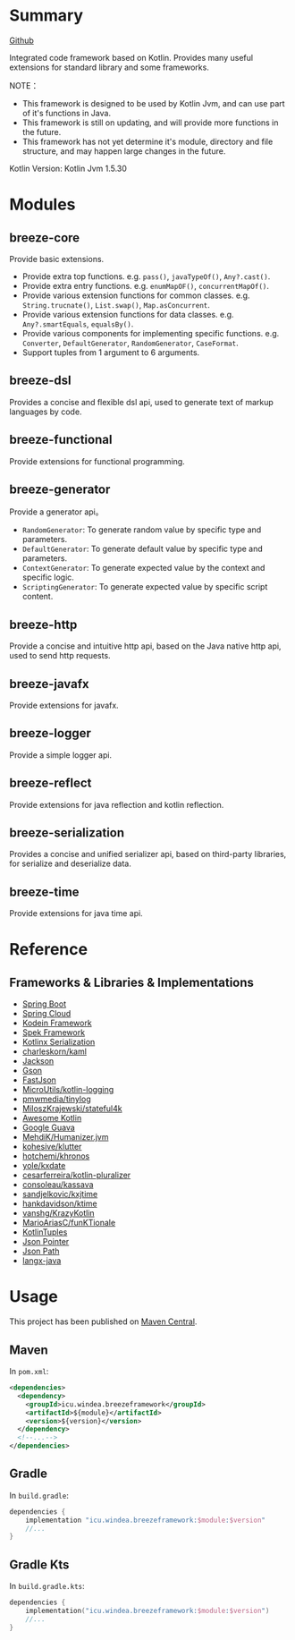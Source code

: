 # Summary

[Github](https://github.com/DragonKnightOfBreeze/Breeze-Framework)

Integrated code framework based on Kotlin. Provides many useful extensions for standard library and some frameworks.

NOTE：

* This framework is designed to be used by Kotlin Jvm, and can use part of it's functions in Java.
* This framework is still on updating, and will provide more functions in the future.
* This framework has not yet determine it's module, directory and file structure, and may happen large changes in the future.

Kotlin Version: Kotlin Jvm 1.5.30

# Modules

## breeze-core

Provide basic extensions.

* Provide extra top functions. e.g. `pass()`, `javaTypeOf()`, `Any?.cast()`.
* Provide extra entry functions. e.g. `enumMapOF()`, `concurrentMapOf()`.
* Provide various extension functions for common classes. e.g. `String.trucnate()`, `List.swap()`, `Map.asConcurrent`.
* Provide various extension functions for data classes. e.g. `Any?.smartEquals`, `equalsBy()`.
* Provide various components for implementing specific functions. e.g. `Converter`, `DefaultGenerator`, `RandomGenerator`, `CaseFormat`.
* Support tuples from 1 argument to 6 arguments.

## breeze-dsl

Provides a concise and flexible dsl api, used to generate text of markup languages by code.

## breeze-functional

Provide extensions for functional programming.

## breeze-generator

Provide a generator api。

* `RandomGenerator`: To generate random value by specific type and parameters.
* `DefaultGenerator`: To generate default value by specific type and parameters.
* `ContextGenerator`: To generate expected value by the context and specific logic.
* `ScriptingGenerator`: To generate expected value by specific script content.

## breeze-http

Provide a concise and intuitive http api, based on the Java native http api, used to send http requests.

## breeze-javafx

Provide extensions for javafx.

## breeze-logger

Provide a simple logger api.

## breeze-reflect

Provide extensions for java reflection and kotlin reflection.

## breeze-serialization

Provides a concise and unified serializer api, based on third-party libraries, for serialize and deserialize data.

## breeze-time

Provide extensions for java time api.

# Reference

## Frameworks & Libraries & Implementations

* [Spring Boot](https://github.com/spring-projects/spring-boot)
* [Spring Cloud](https://github.com/spring-cloud)
* [Kodein Framework](https://github.com/Kodein-Framework/Kodein-DI)
* [Spek Framework](https://github.com/spekframework/spek)
* [Kotlinx Serialization](https://github.com/Kotlin/kotlinx.serialization)
* [charleskorn/kaml](https://github.com/charleskorn/kaml)
* [Jackson](https://github.com/FasterXML/jackson)
* [Gson](https://github.com/google/gson)
* [FastJson](https://github.com/alibaba/fastjson)
* [MicroUtils/kotlin-logging](https://github.com/MicroUtils/kotlin-logging)
* [pmwmedia/tinylog](https://github.com/pmwmedia/tinylog)
* [MiloszKrajewski/stateful4k](https://github.com/MiloszKrajewski/stateful4k)
* [Awesome Kotlin](https://github.com/KotlinBy/awesome-kotlin)
* [Google Guava](https://github.com/google/guava)
* [MehdiK/Humanizer.jvm](https://github.com/MehdiK/Humanizer.jvm)
* [kohesive/klutter](https://github.com/kohesive/klutter)
* [hotchemi/khronos](https://github.com/hotchemi/khronos)
* [yole/kxdate](https://github.com/yole/kxdate)
* [cesarferreira/kotlin-pluralizer](https://github.com/cesarferreira/kotlin-pluralizer)
* [consoleau/kassava](https://github.com/consoleau/kassava)
* [sandjelkovic/kxjtime](https://github.com/sandjelkovic/kxjtime)
* [hankdavidson/ktime](https://github.com/hankdavidson/ktime)
* [vanshg/KrazyKotlin](https://github.com/vanshg/KrazyKotlin)
* [MarioAriasC/funKTionale](https://github.com/MarioAriasC/funKTionale/tree/master/funktionale-composition)
* [KotlinTuples](https://github.com/enbandari/KotlinTuples)
* [Json Pointer](https://tools.ietf.org/html/rfc6901)
* [Json Path](https://github.com/json-path/JsonPath)
* [langx-java](https://github.com/fangjinuo/langx-java)

# Usage

This project has been published on [Maven Central](https://repo1.maven.org/maven2).

## Maven

In `pom.xml`:

```xml
<dependencies>
  <dependency>
    <groupId>icu.windea.breezeframework</groupId>
    <artifactId>${module}</artifactId>
    <version>${version}</version>
  </dependency>
  <!--...-->
</dependencies>
```

## Gradle

In `build.gradle`:

```groovy
dependencies {
    implementation "icu.windea.breezeframework:$module:$version"
    //...
}
```

## Gradle Kts

In `build.gradle.kts`:

```kotlin
dependencies {
    implementation("icu.windea.breezeframework:$module:$version")
    //...
}
```